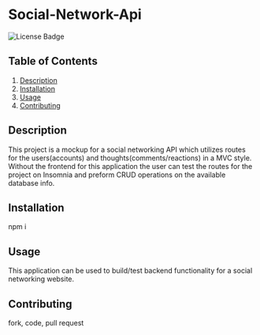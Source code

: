 # Social-Network-Api

![License Badge](https://shields.io/badge/license-MIT-blue)
## Table of Contents
1. [Description](#description)
2. [Installation](#installation)
3. [Usage](#usage)
4. [Contributing](#contributing)


## Description
This project is a mockup for a social networking API which utilizes routes for the users(accounts) and thoughts(comments/reactions) in a MVC style. Without the frontend for this application the user can test the routes for the project on Insomnia and preform CRUD operations on the available database info. 
## Installation
npm i
## Usage
This application can be used to build/test backend functionality for a social networking website. 
## Contributing
fork, code, pull request


